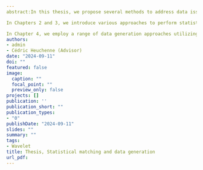 ```yaml
---
abstract:In this thesis, we propose several methods to address data issues related to the Beamm project. The core of this project is to develop a tax-benefit microsimulation model for Belgium accessible online, requiring intensive data handling. Our challenges consist in creating a unified data set containing variables from different surveys and developing a completely synthetic database for the online development of the Beamm platform.

In Chapters 2 and 3, we introduce various approaches to perform statistical matching using machine learning techniques such as Kernel Canonical Correlation Analysis (KCCA), Super-Organizing Map (Super-OM), Autoencoder-Canonical Correlation Analysis (A-CCA) and Multi-output Multilayer Perceptron (MMLP). We include sampling weights in all the methodologies. Moreover, we present a two-step approach to handle data sets containing both categorical and continuous variables, and to address inconsistencies between categorical variables. We have seen that the proposed methodologies can be competitive, especially with KCCA and A-CCA, which combine the distinct advantages of the results obtained with both hot-deck and regression-based methods.

In Chapter 4, we employ a range of data generation approaches utilizing various advancements in the Wasserstein Generative Adversarial Network (WGAN) literature. Our algorithms have been adjusted to account for sampling weights, and a new metric based on Support Vector Data Description (SVDD) has been introduced to assess the quality of the generated data. This measure indicates the relative difference between two radii, making it useful for practitioners who have access to a percentage of deviation of the synthetic data compared to the original data. Through our experiments, it became evident that methods employing gradient penalty and sampling weights produced the most favorable outcomes across a spectrum of metrics.
authors:
- admin
- Cédric Heuchenne (Advisor)
date: "2024-09-11"
doi: ""
featured: false
image:
  caption: ""
  focal_point: ""
  preview_only: false
projects: []
publication: ''
publication_short: ""
publication_types:
- "0"
publishDate: "2024-09-11"
slides: ""
summary: ""
tags:
- Wavelet
title: Thesis, Statistical matching and data generation
url_pdf: 
---
```


